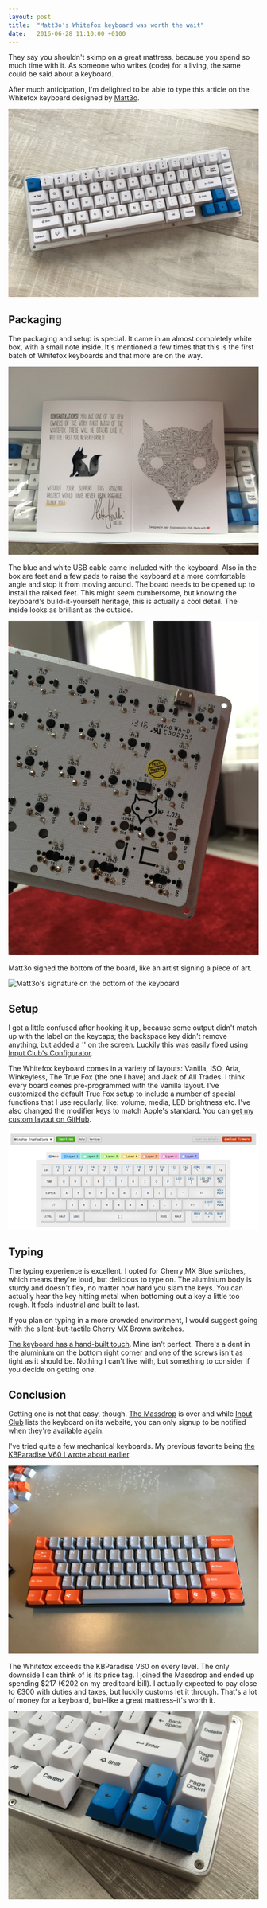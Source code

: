 ```yaml
---
layout: post
title:  "Matt3o's Whitefox keyboard was worth the wait"
date:   2016-06-28 11:10:00 +0100
---
```


They say you shouldn't skimp on a great mattress, because you spend so much time with it. As someone who writes (code) for a living, the same could be said about a keyboard.

After much anticipation, I'm delighted to be able to type this article on the Whitefox keyboard designed by [Matt3o](http://matt3o.com).

![The Whitefox keyboard](/assets/blog/IMG_2674.jpg)

## Packaging

The packaging and setup is special. It came in an almost completely white box, with a small note inside. It's mentioned a few times that this is the first batch of Whitefox keyboards and that more are on the way.

![Note mentioning this is batch one](/assets/blog/IMG_2668.jpg)

The blue and white USB cable came included with the keyboard. Also in the box are feet and a few pads to raise the keyboard at a more comfortable angle and stop it from moving around. The board needs to be opened up to install the raised feet. This might seem cumbersome, but knowing the keyboard's build-it-yourself heritage, this is actually a cool detail. The inside looks as brilliant as the outside.

![The PCB of the Whitefox keyboard](/assets/blog/IMG_2672.jpg)

Matt3o signed the bottom of the board, like an artist signing a piece of art.

![Matt3o's signature on the bottom of the keyboard](/assets/blog/IMG_2671.jpg)

## Setup

I got a little confused after hooking it up, because some output didn't match up with the label on the keycaps; the backspace key didn't remove anything, but added a '\' on the screen. Luckily this was easily fixed using [Input Club's Configurator](https://input.club/configurator-whitefox).

The Whitefox keyboard comes in a variety of layouts: Vanilla, ISO, Aria, Winkeyless, The True Fox (the one I have) and Jack of All Trades. I think every board comes pre-programmed with the Vanilla layout. I've customized the default True Fox setup to include a number of special functions that I use regularly, like: volume, media, LED brightness etc. I've also changed the modifier keys to match Apple's standard. You can [get my custom layout on GitHub](https://github.com/boyvanamstel/Whitefox-keyboard-macOS-configuration).

![Input Club's Configurator](/assets/blog/configuration.png)

## Typing

The typing experience is excellent. I opted for Cherry MX Blue switches, which means they're loud, but delicious to type on. The aluminium body is sturdy and doesn't flex, no  matter how hard you slam the keys. You can actually hear the key hitting metal when bottoming out a key a little too rough. It feels industrial and built to last.

If you plan on typing in a more crowded environment, I would suggest going with the silent-but-tactile Cherry MX Brown switches.

[The keyboard has a hand-built touch](http://matt3o.com/whitefox-the-making-of/). Mine isn't perfect. There's a dent in the aluminium on the bottom right corner and one of the screws isn't as tight as it should be. Nothing I can't live with, but something to consider if you decide on getting one.

## Conclusion

Getting one is not that easy, though. [The Massdrop](https://www.massdrop.com/buy/the-whitefox-keyboard) is over and while [Input Club](https://input.club/whitefox) lists the keyboard on its website, you can only signup to be notified when they're available again.

I've tried quite a few mechanical keyboards. My previous favorite being [the KBParadise V60 I wrote about earlier](http://www.boy.sh/knows/your-keyboard-looks-better-with-custom-key-caps).

![KBParadise V60 with custom orange-grey keycaps](/assets/blog/IMG_2512.jpg)

The Whitefox exceeds the KBParadise V60 on every level. The only downside I can think of is its price tag. I joined the Massdrop and ended up spending $217 (€202 on my creditcard bill). I actually expected to pay close to €300 with duties and taxes, but luckily customs let it through. That's a lot of money for a keyboard, but–like a great mattress–it's worth it.

![Closeup of the arrow keys on the Whitefox keyboard](/assets/blog/IMG_2675.jpg)
